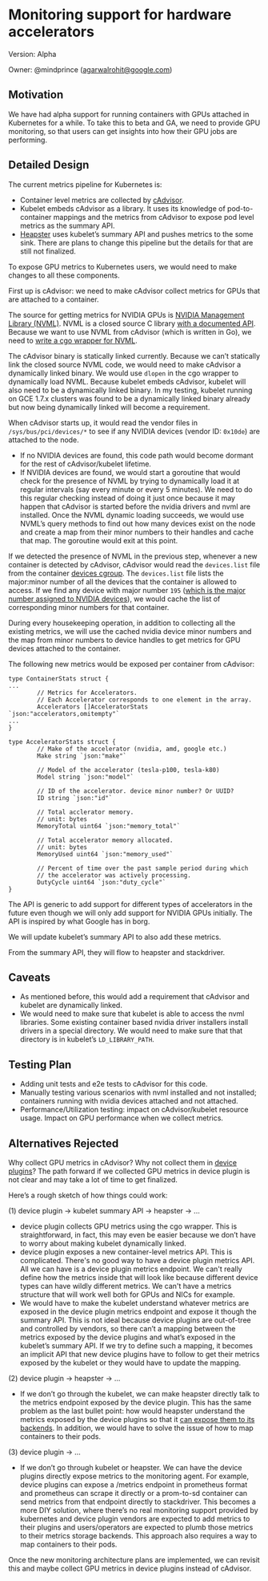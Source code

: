 # Monitoring support for hardware accelerators

Version: Alpha

Owner: @mindprince (agarwalrohit@google.com)

## Motivation

We have had alpha support for running containers with GPUs attached in Kubernetes for a while. To take this to beta and GA, we need to provide GPU monitoring, so that users can get insights into how their GPU jobs are performing.

## Detailed Design

The current metrics pipeline for Kubernetes is:
- Container level metrics are collected by [cAdvisor](https://github.com/google/cadvisor).
- Kubelet embeds cAdvisor as a library. It uses its knowledge of pod-to-container mappings and the metrics from cAdvisor to expose pod level metrics as the summary API.
- [Heapster](https://github.com/kubernetes/heapster) uses kubelet’s summary API and pushes metrics to the some sink.
There are plans to change this pipeline but the details for that are still not finalized.

To expose GPU metrics to Kubernetes users, we would need to make changes to all these components.

First up is cAdvisor: we need to make cAdvisor collect metrics for GPUs that are attached to a container.

The source for getting metrics for NVIDIA GPUs is [NVIDIA Management Library (NVML)](https://developer.nvidia.com/nvidia-management-library-nvml). NVML is a closed source C library [with a documented API](http://docs.nvidia.com/deploy/nvml-api/index.html). Because we want to use NVML from cAdvisor (which is written in Go), we need to [write a cgo wrapper for NVML](https://github.com/mindprince/gonvml).

The cAdvisor binary is statically linked currently. Because we can’t statically link the closed source NVML code, we would need to make cAdvisor a dynamically linked binary. We would use `dlopen` in the cgo wrapper to dynamically load NVML. Because kubelet embeds cAdvisor, kubelet will also need to be a dynamically linked binary. In my testing, kubelet running on GCE 1.7.x clusters was found to be a dynamically linked binary already but now being dynamically linked will become a requirement.

When cAdvisor starts up, it would read the vendor files in `/sys/bus/pci/devices/*` to see if any NVIDIA devices (vendor ID: `0x10de`) are attached to the node.
- If no NVIDIA devices are found, this code path would become dormant for the rest of cAdvisor/kubelet lifetime.
- If NVIDIA devices are found, we would start a goroutine that would check for the presence of NVML by trying to dynamically load it at regular intervals (say every minute or every 5 minutes). We need to do this regular checking instead of doing it just once because it may happen that cAdvisor is started before the nvidia drivers and nvml are installed. Once the NVML dynamic loading succeeds, we would use NVML’s query methods to find out how many devices exist on the node and create a map from their minor numbers to their handles and cache that map. The goroutine would exit at this point.

If we detected the presence of NVML in the previous step, whenever a new container is detected by cAdvisor, cAdvisor would read the `devices.list` file from the container [devices cgroup](https://www.kernel.org/doc/Documentation/cgroup-v1/devices.txt). The `devices.list` file lists the major:minor number of all the devices that the container is allowed to access. If we find any device with major number `195` ([which is the major number assigned to NVIDIA devices](https://github.com/torvalds/linux/blob/v4.13/Documentation/admin-guide/devices.txt#L2583)), we would cache the list of corresponding minor numbers for that container.

During every housekeeping operation, in addition to collecting all the existing metrics, we will use the cached nvidia device minor numbers and the map from minor numbers to device handles to get metrics for GPU devices attached to the container.

The following new metrics would be exposed per container from cAdvisor:

```
type ContainerStats struct {
...
        // Metrics for Accelerators.
        // Each Accelerator corresponds to one element in the array.
        Accelerators []AcceleratorStats `json:"accelerators,omitempty"`
...
}

type AcceleratorStats struct {
        // Make of the accelerator (nvidia, amd, google etc.)
        Make string `json:"make"`

        // Model of the accelerator (tesla-p100, tesla-k80)
        Model string `json:"model"`

        // ID of the accelerator. device minor number? Or UUID?
        ID string `json:"id"`

        // Total acclerator memory.
        // unit: bytes
        MemoryTotal uint64 `json:"memory_total"`

        // Total accelerator memory allocated.
        // unit: bytes
        MemoryUsed uint64 `json:"memory_used"`

        // Percent of time over the past sample period during which
        // the accelerator was actively processing.
        DutyCycle uint64 `json:"duty_cycle"`
}
```

The API is generic to add support for different types of accelerators in the future even though we will only add support for NVIDIA GPUs initially. The API is inspired by what Google has in borg.

We will update kubelet’s summary API to also add these metrics.

From the summary API, they will flow to heapster and stackdriver.

## Caveats
- As mentioned before, this would add a requirement that cAdvisor and kubelet are dynamically linked.
- We would need to make sure that kubelet is able to access the nvml libraries. Some existing container based nvidia driver installers install drivers in a special directory. We would need to make sure that that directory is in kubelet’s `LD_LIBRARY_PATH`.

## Testing Plan
- Adding unit tests and e2e tests to cAdvisor for this code.
- Manually testing various scenarios with nvml installed and not installed; containers running with nvidia devices attached and not attached.
- Performance/Utilization testing: impact on cAdvisor/kubelet resource usage. Impact on GPU performance when we collect metrics.

## Alternatives Rejected
Why collect GPU metrics in cAdvisor? Why not collect them in [device plugins](https://github.com/kubernetes/community/blob/master/contributors/design-proposals/resource-management/device-plugin.md)? The path forward if we collected GPU metrics in device plugin is not clear and may take a lot of time to get finalized.

Here’s a rough sketch of how things could work:

(1) device plugin -> kubelet summary API -> heapster -> ...
- device plugin collects GPU metrics using the cgo wrapper. This is straightforward, in fact, this may even be easier because we don’t have to worry about making kubelet dynamically linked.
- device plugin exposes a new container-level metrics API. This is complicated. There's no good way to have a device plugin metrics API. All we can have is a device plugin metrics endpoint. We can't really define how the metrics inside that will look like because different device types can have wildly different metrics. We can't have a metrics structure that will work well both for GPUs and NICs for example.
- We would have to make the kubelet understand whatever metrics are exposed in the device plugin metrics endpoint and expose it though the summary API. This is not ideal because device plugins are out-of-tree and controlled by vendors, so there can’t a mapping between the metrics exposed by the device plugins and what’s exposed in the kubelet’s summary API. If we try to define such a mapping, it becomes an implicit API that new device plugins have to follow to get their metrics exposed by the kubelet or they would have to update the mapping.

(2) device plugin -> heapster -> ...
- If we don’t go through the kubelet, we can make heapster directly talk to the metrics endpoint exposed by the device plugin. This has the same problem as the last bullet point: how would heapster understand the metrics exposed by the device plugins so that it [can expose them to its backends](https://github.com/kubernetes/heapster/blob/v1.4.3/docs/storage-schema.md). In addition, we would have to solve the issue of how to map containers to their pods.

(3) device plugin -> …
- If we don’t go through kubelet or heapster. We can have the device plugins directly expose metrics to the monitoring agent. For example, device plugins can expose a /metrics endpoint in prometheus format and prometheus can scrape it directly or a prom-to-sd container can send metrics from that endpoint directly to stackdriver. This becomes a more DIY solution, where there’s no real monitoring support provided by kubernetes and device plugin vendors are expected to add metrics to their plugins and users/operators are expected to plumb those metrics to their metrics storage backends. This approach also requires a way to map containers to their pods.

Once the new monitoring architecture plans are implemented, we can revisit this and maybe collect GPU metrics in device plugins instead of cAdvisor.
